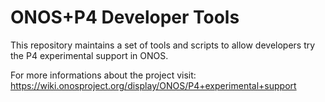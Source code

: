 # ONOS+P4 Developer Tools

This repository maintains a set of tools and scripts to allow developers try the P4 experimental support in ONOS. 

For more informations about the project visit:
https://wiki.onosproject.org/display/ONOS/P4+experimental+support
